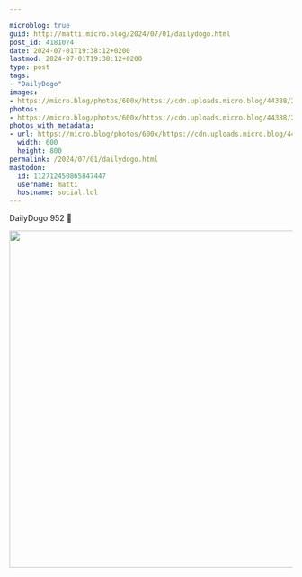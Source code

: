 ```yaml
---

microblog: true
guid: http://matti.micro.blog/2024/07/01/dailydogo.html
post_id: 4181074
date: 2024-07-01T19:38:12+0200
lastmod: 2024-07-01T19:38:12+0200
type: post
tags:
- "DailyDogo"
images:
- https://micro.blog/photos/600x/https://cdn.uploads.micro.blog/44388/2024/cc8797f1e23148869a3db49b70e33c63.jpg
photos:
- https://micro.blog/photos/600x/https://cdn.uploads.micro.blog/44388/2024/cc8797f1e23148869a3db49b70e33c63.jpg
photos_with_metadata:
- url: https://micro.blog/photos/600x/https://cdn.uploads.micro.blog/44388/2024/cc8797f1e23148869a3db49b70e33c63.jpg
  width: 600
  height: 800
permalink: /2024/07/01/dailydogo.html
mastodon:
  id: 112712450865847447
  username: matti
  hostname: social.lol
---
```

DailyDogo 952 🐶

<img src="/media/uploads/2024/cc8797f1e23148869a3db49b70e33c63.jpg" width="600" alt="" />
